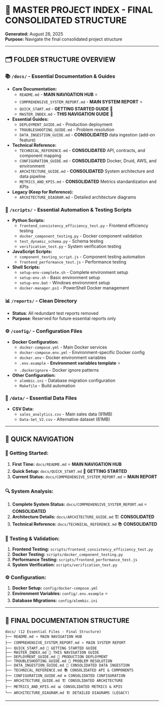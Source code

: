 # 📁 **MASTER PROJECT INDEX - FINAL CONSOLIDATED STRUCTURE**

**Generated:** August 26, 2025  
**Purpose:** Navigate the final consolidated project structure

---

## 🗂️ **FOLDER STRUCTURE OVERVIEW**

### 📚 **`/docs/` - Essential Documentation & Guides**

- **Core Documentation:**
  - `README.md` - **MAIN NAVIGATION HUB** ⭐
  - `COMPREHENSIVE_SYSTEM_REPORT.md` - **MAIN SYSTEM REPORT** ⭐
  - `QUICK_START.md` - **GETTING STARTED GUIDE** 🚀
  - `MASTER_INDEX.md` - **THIS NAVIGATION GUIDE** 📁
- **Essential Guides:**
  - `DEPLOYMENT_GUIDE.md` - Production deployment
  - `TROUBLESHOOTING_GUIDE.md` - Problem resolution
  - `DATA_INGESTION_GUIDE.md` - **CONSOLIDATED** data ingestion (add-on feature)
- **Technical Reference:**
  - `TECHNICAL_REFERENCE.md` - **CONSOLIDATED** API, contracts, and component mapping
  - `CONFIGURATION_GUIDE.md` - **CONSOLIDATED** Docker, Druid, AWS, and environment
  - `ARCHITECTURE_GUIDE.md` - **CONSOLIDATED** System architecture and data pipeline
  - `METRICS_AND_KPIS.md` - **CONSOLIDATED** Metrics standardization and KPIs
- **Legacy (Keep for Reference):**
  - `ARCHITECTURE_DIAGRAM.md` - Detailed architecture diagrams

### 🔧 **`/scripts/` - Essential Automation & Testing Scripts**

- **Python Scripts:**
  - `frontend_consistency_efficiency_test.py` - Frontend efficiency testing
  - `docker_component_testing.py` - Docker component validation
  - `test_dynamic_schema.py` - Schema testing
  - `verification_test.py` - System verification testing
- **JavaScript Scripts:**
  - `component_testing_script.js` - Component testing automation
  - `frontend_performance_test.js` - Performance testing
- **Shell Scripts:**
  - `setup-env-complete.sh` - Complete environment setup
  - `setup-env.sh` - Basic environment setup
  - `setup-env.bat` - Windows environment setup
  - `docker-manager.ps1` - PowerShell Docker management

### 📊 **`/reports/` - Clean Directory**

- **Status**: All redundant test reports removed
- **Purpose**: Reserved for future essential reports only

### ⚙️ **`/config/` - Configuration Files**

- **Docker Configuration:**
  - `docker-compose.yml` - Main Docker services
  - `docker-compose.env.yml` - Environment-specific Docker config
  - `docker.env` - Docker environment variables
  - `.env.example` - **Environment variables template** ⭐
  - `.dockerignore` - Docker ignore patterns
- **Other Configuration:**
  - `alembic.ini` - Database migration configuration
  - `Makefile` - Build automation

### 💾 **`/data/` - Essential Data Files**

- **CSV Data:**
  - `sales_analytics.csv` - Main sales data (91MB)
  - `Data-Set_V2.csv` - Alternative dataset (61MB)

---

## 🎯 **QUICK NAVIGATION**

### **🚀 Getting Started:**

1. **First Time:** `docs/README.md` ⭐ **MAIN NAVIGATION HUB**
2. **Quick Setup:** `docs/QUICK_START.md` 🚀 **GETTING STARTED**
3. **Current Status:** `docs/COMPREHENSIVE_SYSTEM_REPORT.md` ⭐ **MAIN REPORT**

### **🔍 System Analysis:**

1. **Complete System Status:** `docs/COMPREHENSIVE_SYSTEM_REPORT.md` ⭐ **CONSOLIDATED**
2. **Architecture Details:** `docs/ARCHITECTURE_GUIDE.md` 🏗️ **CONSOLIDATED**
3. **Technical Reference:** `docs/TECHNICAL_REFERENCE.md` 📚 **CONSOLIDATED**

### **🧪 Testing & Validation:**

1. **Frontend Testing:** `scripts/frontend_consistency_efficiency_test.py`
2. **Docker Testing:** `scripts/docker_component_testing.py`
3. **Performance Testing:** `scripts/frontend_performance_test.js`
4. **System Verification:** `scripts/verification_test.py`

### **⚙️ Configuration:**

1. **Docker Setup:** `config/docker-compose.yml`
2. **Environment Variables:** `config/.env.example` ⭐
3. **Database Migrations:** `config/alembic.ini`

---

## 🎯 **FINAL DOCUMENTATION STRUCTURE**

```
docs/ (12 Essential Files - Final Structure)
├── README.md ⭐ MAIN NAVIGATION HUB
├── COMPREHENSIVE_SYSTEM_REPORT.md ⭐ MAIN SYSTEM REPORT
├── QUICK_START.md 🚀 GETTING STARTED GUIDE
├── MASTER_INDEX.md 📁 THIS NAVIGATION GUIDE
├── DEPLOYMENT_GUIDE.md 🚀 PRODUCTION DEPLOYMENT
├── TROUBLESHOOTING_GUIDE.md 🔧 PROBLEM RESOLUTION
├── DATA_INGESTION_GUIDE.md 🚀 CONSOLIDATED DATA INGESTION
├── TECHNICAL_REFERENCE.md 📚 CONSOLIDATED API & COMPONENTS
├── CONFIGURATION_GUIDE.md ⚙️ CONSOLIDATED CONFIGURATION
├── ARCHITECTURE_GUIDE.md 🏗️ CONSOLIDATED ARCHITECTURE
├── METRICS_AND_KPIS.md 📊 CONSOLIDATED METRICS & KPIS
└── ARCHITECTURE_DIAGRAM.md 🏗️ DETAILED DIAGRAMS (LEGACY)
```

---